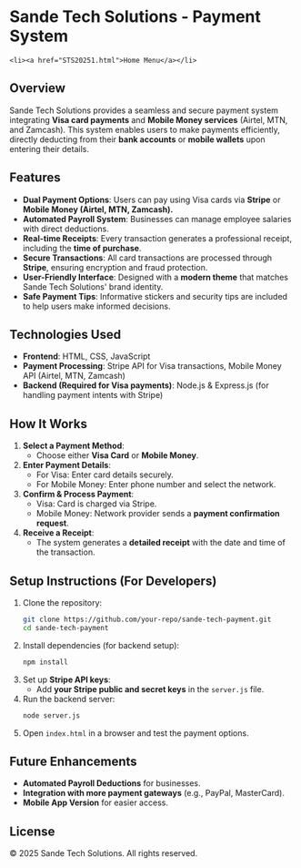 # Sande Tech Solutions - Payment System

    <li><a href="STS20251.html">Home Menu</a></li>

## Overview
Sande Tech Solutions provides a seamless and secure payment system integrating **Visa card payments** and **Mobile Money services** (Airtel, MTN, and Zamcash). This system enables users to make payments efficiently, directly deducting from their **bank accounts** or **mobile wallets** upon entering their details.

## Features
- **Dual Payment Options**: Users can pay using Visa cards via **Stripe** or **Mobile Money (Airtel, MTN, Zamcash).**
- **Automated Payroll System**: Businesses can manage employee salaries with direct deductions.
- **Real-time Receipts**: Every transaction generates a professional receipt, including the **time of purchase**.
- **Secure Transactions**: All card transactions are processed through **Stripe**, ensuring encryption and fraud protection.
- **User-Friendly Interface**: Designed with a **modern theme** that matches Sande Tech Solutions' brand identity.
- **Safe Payment Tips**: Informative stickers and security tips are included to help users make informed decisions.

## Technologies Used
- **Frontend**: HTML, CSS, JavaScript
- **Payment Processing**: Stripe API for Visa transactions, Mobile Money API (Airtel, MTN, Zamcash)
- **Backend (Required for Visa payments)**: Node.js & Express.js (for handling payment intents with Stripe)

## How It Works
1. **Select a Payment Method**:
   - Choose either **Visa Card** or **Mobile Money**.
2. **Enter Payment Details**:
   - For Visa: Enter card details securely.
   - For Mobile Money: Enter phone number and select the network.
3. **Confirm & Process Payment**:
   - Visa: Card is charged via Stripe.
   - Mobile Money: Network provider sends a **payment confirmation request**.
4. **Receive a Receipt**:
   - The system generates a **detailed receipt** with the date and time of the transaction.

## Setup Instructions (For Developers)
1. Clone the repository:
   ```bash
   git clone https://github.com/your-repo/sande-tech-payment.git
   cd sande-tech-payment
   ```
2. Install dependencies (for backend setup):
   ```bash
   npm install
   ```
3. Set up **Stripe API keys**:
   - Add **your Stripe public and secret keys** in the `server.js` file.
4. Run the backend server:
   ```bash
   node server.js
   ```
5. Open `index.html` in a browser and test the payment options.

## Future Enhancements
- **Automated Payroll Deductions** for businesses.
- **Integration with more payment gateways** (e.g., PayPal, MasterCard).
- **Mobile App Version** for easier access.

## License
&copy; 2025 Sande Tech Solutions. All rights reserved.

